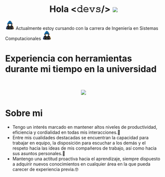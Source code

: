 <!--### Hi there 👋-->
<h1 align="center"><b> Hola <𝚍𝚎𝚟𝚜/> </b><img src="https://media.giphy.com/media/hvRJCLFzcasrR4ia7z/giphy.gif" width="35"></h1>
<picture><img src = "https://github.com/0xAbdulKhalid/0xAbdulKhalid/raw/main/assets/mdImages/about_me.gif" width = 30px></picture> 
  <a>Actualmente estoy cursando con la carrera de Ingeniería en Sistemas Computacionales </a>
<picture><img src = "https://github.com/0xAbdulKhalid/0xAbdulKhalid/raw/main/assets/mdImages/about_me.gif" width = 30px></picture> 
<br>
<h1>Experiencia con herramientas durante mi tiempo en la universidad</h1>
  
<br>  

<p align="center">
  <a href="https://skillicons.dev">
    <img src="https://skillicons.dev/icons?i=html,css,php,js,bootstrap,react,java,cpp,c,cs,py,arduino,github,git,mysql,postgres,azure,kotlin&perline=8" />
  </a>
</p>

<h1>Sobre mi</h1>

-   Tengo un interés marcado en mantener altos niveles de productividad, eficiencia y cordialidad en todas mis interacciones.🏢
-   Entre mis cualidades destacadas se encuentran la capacidad para trabajar en equipo, la disposición para escuchar a los demás y el respeto hacia las ideas de mis compañeros de trabajo, así como hacia sus asuntos personales.💪
-   Mantengo una actitud proactiva hacia el aprendizaje, siempre dispuesto a adquirir nuevos conocimientos en cualquier área en la que pueda carecer de experiencia previa.🤓

<!--
**JovanyMolina/JovanyMolina** is a ✨ _special_ ✨ repository because its `README.md` (this file) appears on your GitHub profile.

Here are some ideas to get you started:

- 🔭 I’m currently working on ...
- 🌱 I’m currently learning ...
- 👯 I’m looking to collaborate on ...
- 🤔 I’m looking for help with ...
- 💬 Ask me about ...
- 📫 How to reach me: ...
- 😄 Pronouns: ...
- ⚡ Fun fact: ...
-->
